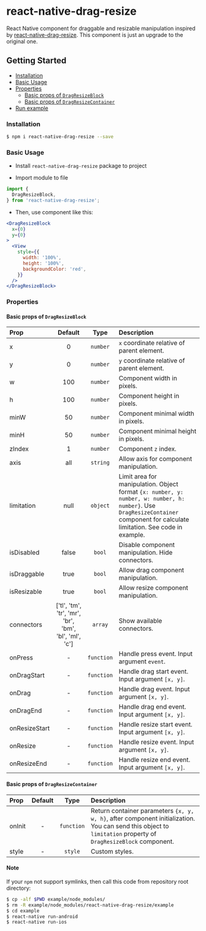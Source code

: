 # react-native-drag-resize

React Native component for draggable and resizable manipulation inspired by [react-native-drag-resize](https://www.npmjs.com/package/react-native-drag-resize). This component is just an upgrade to the original one.

## Getting Started

- [Installation](#installation)
- [Basic Usage](#basic-usage)
- [Properties](#properties)
  + [Basic props of `DragResizeBlock`](#basic-props-of-dragresizeblock)
  + [Basic props of `DragResizeContainer`](#basic-props-of-dragresizecontainer)
- [Run example](#run-example)

### Installation

```bash
$ npm i react-native-drag-resize --save
```

### Basic Usage

- Install `react-native-drag-resize` package to project 

- Import module to file

```jsx
import {
  DragResizeBlock,
} from 'react-native-drag-resize';
```

- Then, use component like this:

```jsx
<DragResizeBlock
  x={0}
  y={0}
>
  <View
    style={{
      width: '100%',
      height: '100%',
      backgroundColor: 'red',
    }}
  />
</DragResizeBlock>
```

### Properties

#### Basic props of `DragResizeBlock`

| Prop  | Default  | Type | Description |
| :------------ |:---------------:| :---------------:| :-----|
| x | 0 | `number` | `x` coordinate relative of parent element. |
| y | 0 | `number` | `y` coordinate relative of parent element. |
| w | 100 | `number` | Component width in pixels. |
| h | 100 | `number` | Component height in pixels. |
| minW | 50 | `number` | Component minimal width in pixels. |
| minH | 50 | `number` | Component minimal height in pixels. |
| zIndex | 1 | `number` | Component `z` index. |
| axis | all | `string` | Allow axis for component manipulation.|
| limitation | null | `object` | Limit area for manipulation. Object format `{x: number, y: number, w: number, h: number}`. Use `DragResizeContainer` component for calculate limitation. See code in example. |
| isDisabled | false | `bool` | Disable component manipulation. Hide connectors. |
| isDraggable | true | `bool` | Allow drag component manipulation. |
| isResizable | true | `bool` | Allow resize component manipulation. |
| connectors | ['tl', 'tm', 'tr', 'mr', 'br', 'bm', 'bl', 'ml', 'c'] | `array` | Show available connectors. |
| onPress | - | `function` | Handle press event. Input argument `event`. |
| onDragStart | - | `function` | Handle drag start event. Input argument `[x, y]`. |
| onDrag | - | `function` | Handle drag event. Input argument `[x, y]`. |
| onDragEnd | - | `function` | Handle drag end event. Input argument `[x, y]`. |
| onResizeStart | - | `function` | Handle resize start event. Input argument `[x, y]`. |
| onResize | - | `function` | Handle resize event. Input argument `[x, y]`. |
| onResizeEnd | - | `function` | Handle resize end event. Input argument `[x, y]`. |

#### Basic props of `DragResizeContainer`

| Prop  | Default  | Type | Description |
| :------------ |:---------------:| :---------------:| :-----|
| onInit | - | `function` | Return container parameters `{x, y, w, h}`, after component initialization. You can send this object to `limitation` property of `DragResizeBlock` component. |
| style | - | `style` | Custom styles. |


#### Note

If your `npm` not support symlinks, then call this code from repository root directory:

```bash
$ cp -alf $PWD example/node_modules/
$ rm -R example/node_modules/react-native-drag-resize/example
$ cd example
$ react-native run-android
$ react-native run-ios
``` 
